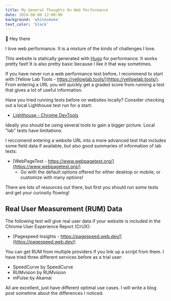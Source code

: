 ```yaml
---
title: My General Thoughts On Web Performance
date: 2024-08-08 12:00:00
background: 'whitesmoke'
text_color: 'black'
---
```


👋 Hey there

I love web performance. It is a mixture of the kinds of challenges I love. 

 <!-- {{< rawhtml >}}
<br>
<web-vitals show-unsupported></web-vitals>
<script src="https://unpkg.com/web-vitals-element@latest/dist/web-vitals-element.styled.min.js"></script>
<br>
<h3><a href="https://github.com/stefanjudis/web-vitals-element">Some Core Web Vitals on this page with a web component...<a></h3>
 {{< /rawhtml >}} -->

This website is statically generated with [Hugo](https://gohugo.io/) for performance. It works pretty fast! It is also pretty basic because I like it that way sometimes.  

If you have never run a web performance test before, I recommend to start with [Yellow Lab Tools - https://yellowlab.tools/](https://yellowlab.tools/). From entering a URL you will quickly get a graded score from running a test that gives a lot of useful information.

Have you tried running tests before on websites locally? Consider checking out a local Lighthouse test run for a start:

* [Lighthouse - Chrome DevTools](https://developer.chrome.com/docs/lighthouse/overview/#devtools)

Ideally you should be using several tools to gain a bigger picture. Local "lab" tests have limitations. 

I reccomend entering a website URL into a more advanced test that includes some field data if available, but also good summaries of information of lab tests:

* [WebPageTest - https://www.webpagetest.org/](https://www.webpagetest.org/)
    * Go with the default options offered for either desktop or mobile, or customize with many options!  

There are lots of resources out there, but first you should run some tests and get your curiosity flowing!

## Real User Measurement (RUM) Data

The following test will give real user data if your website is included in the Chrome User Experience Report (CrUX):

* [Pagespeed Insights - https://pagespeed.web.dev/](https://pagespeed.web.dev/)

You can get RUM from multiple providers if you link up a script from them. I have tried three different services before as a trial user:

* SpeedCurve by SpeedCurve
* RUMvision by RUMvision
* mPulse by Akamai

All are excellent, just have different optimal use cases. I will write a blog post sometime about the differences I noticed.

